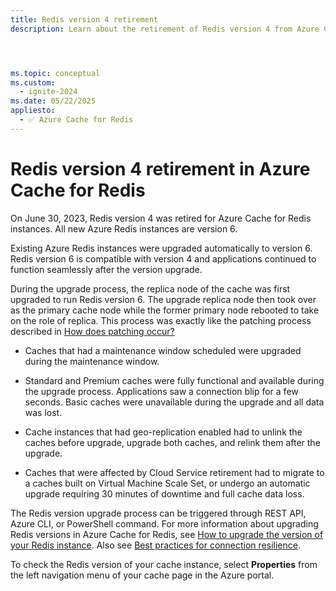 ```yaml
---
title: Redis version 4 retirement
description: Learn about the retirement of Redis version 4 from Azure Cache for Redis in June 2023.




ms.topic: conceptual
ms.custom:
  - ignite-2024
ms.date: 05/22/2025
appliesto:
  - ✅ Azure Cache for Redis
---
```


# Redis version 4 retirement in Azure Cache for Redis

On June 30, 2023, Redis version 4 was retired for Azure Cache for Redis instances. All new Azure Redis instances are version 6.

Existing Azure Redis instances were upgraded automatically to version 6. Redis version 6 is compatible with version 4 and applications continued to function seamlessly after the version upgrade.

During the upgrade process, the replica node of the cache was first upgraded to run Redis version 6. The upgrade replica node then took over as the primary cache node while the former primary node rebooted to take on the role of replica. This process was exactly like the patching process described in [How does patching occur?](cache-failover.md#how-does-patching-occur)

- Caches that had a maintenance window scheduled were upgraded during the maintenance window.

- Standard and Premium caches were fully functional and available during the upgrade process. Applications saw a connection blip for a few seconds. Basic caches were unavailable during the upgrade and all data was lost.

- Cache instances that had geo-replication enabled had to unlink the caches before upgrade, upgrade both caches, and relink them after the upgrade.

- Caches that were affected by Cloud Service retirement had to migrate to a caches built on Virtual Machine Scale Set, or undergo an automatic upgrade requiring 30 minutes of downtime and full cache data loss.

The Redis version upgrade process can be triggered through REST API, Azure CLI, or PowerShell command. For more information about upgrading Redis versions in Azure Cache for Redis, see [How to upgrade the version of your Redis instance](cache-how-to-upgrade.md). Also see [Best practices for connection resilience](cache-best-practices-connection.md).

To check the Redis version of your cache instance, select **Properties** from the left navigation menu of your cache page in the Azure portal.
